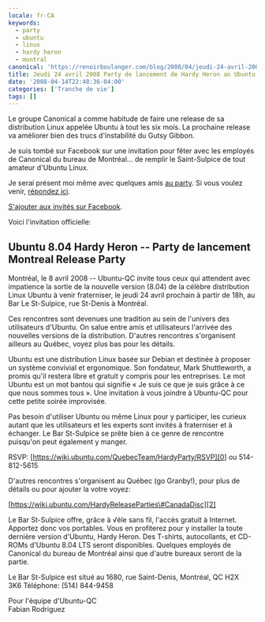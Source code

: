 ```yaml
---
locale: fr-CA
keywords:
  - party
  - ubuntu
  - linux
  - hardy heron
  - montral
canonical: 'https://renoirboulanger.com/blog/2008/04/jeudi-24-avril-2008-party-de-lancement-de-hardy-heron-an-ubuntu-linux-party-au-saint-sulpice/'
title: Jeudi 24 avril 2008 Party de lancement de Hardy Heron an Ubuntu Linux Party au Saint-Sulpice
date: '2008-04-14T22:48:36-04:00'
categories: ['Tranche de vie']
tags: []
---
```


Le groupe Canonical a comme habitude de faire une release de sa distribution Linux appelée Ubuntu à tout les six mois. La prochaine release va améliorer bien des trucs d'instabilité du Gutsy Gibbon.

Je suis tombé sur Facebook sur une invitation pour fêter avec les employés de Canonical du bureau de Montréal... de remplir le Saint-Sulpice de tout amateur d'Ubuntu Linux.

Je serai présent moi même avec quelques amis [au party][0]. Si vous voulez venir, [répondez ici][1].

[S'ajouter aux invités sur Facebook][1].

Voici l'invitation officielle:

## Ubuntu 8.04 Hardy Heron -- Party de lancement Montreal Release Party

Montréal, le 8 avril 2008 -- Ubuntu-QC invite tous ceux qui attendent avec impatience la sortie de la nouvelle version (8.04) de la célèbre distribution Linux Ubuntu à venir fraterniser, le jeudi 24 avril prochain à partir de 18h, au Bar Le St-Sulpice, rue St-Denis à Montréal.

Ces rencontres sont devenues une tradition au sein de l'univers des utilisateurs d'Ubuntu. On salue entre amis et utilisateurs l'arrivée des nouvelles versions de la distribution. D'autres rencontres s'organisent ailleurs au Québec, voyez plus bas pour les détails.

Ubuntu est une distribution Linux basée sur Debian et destinée à proposer un système convivial et ergonomique. Son fondateur, Mark Shuttleworth, a promis qu'il restera libre et gratuit y compris pour les entreprises. Le mot Ubuntu est un mot bantou qui signifie « Je suis ce que je suis grâce à ce que nous sommes tous ». Une invitation à vous joindre à Ubuntu-QC pour cette petite soirée improvisée.

Pas besoin d'utiliser Ubuntu ou même Linux pour y participer, les curieux autant que les utilisateurs et les experts sont invités à fraterniser et à échanger. Le Bar St-Sulpice se prête bien à ce genre de rencontre puisqu'on peut également y manger.

RSVP: [https://wiki.ubuntu.com/QuebecTeam/HardyParty/RSVP][0] ou 514-812-5615

D'autres rencontres s'organisent au Québec (go Granby!), pour plus de détails ou pour ajouter la votre voyez:

[https://wiki.ubuntu.com/HardyReleaseParties\#CanadaDisc][2]

Le Bar St-Sulpice offre, grâce à √éle sans fil, l'accès gratuit à Internet. Apportez donc vos portables. Vous en profiterez pour y installer la toute dernière version d'Ubuntu, Hardy Heron. Des T-shirts, autocollants, et CD-ROMs d'Ubuntu 8.04 LTS seront disponibles. Quelques employés de Canonical du bureau de Montréal ainsi que d'autre bureaux seront de la partie.

Le Bar St-Sulpice est situé au 1680, rue Saint-Denis, Montréal, QC H2X  
3K6 Téléphone: (514) 844-9458

Pour l'équipe d'Ubuntu-QC  
Fabian Rodriguez

[0]: https://wiki.ubuntu.com/QuebecTeam/HardyParty/RSVP
[1]: https://www.facebook.com/event.php?eid=14445811268
[2]: https://wiki.ubuntu.com/HardyReleaseParties#CanadaDisc
